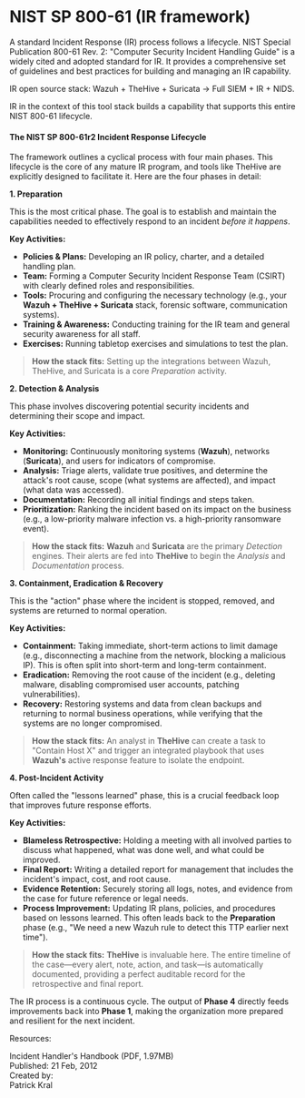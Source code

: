 # NIST SP 800-61 (IR framework)

A standard Incident Response (IR) process follows a lifecycle. NIST Special Publication 800-61 Rev. 2: "Computer Security Incident Handling Guide" is a widely cited and adopted standard for IR. It provides a comprehensive set of guidelines and best practices for building and managing an IR capability.

IR open source stack: Wazuh + TheHive + Suricata → Full SIEM + IR + NIDS.

IR in the context of this tool stack builds a capability that supports this entire NIST 800-61 lifecycle.

#### The NIST SP 800-61r2 Incident Response Lifecycle

The framework outlines a cyclical process with four main phases. This lifecycle is the core of any mature IR program, and tools like TheHive are explicitly designed to facilitate it. Here are the four phases in detail:

**1. Preparation**

This is the most critical phase. The goal is to establish and maintain the capabilities needed to effectively respond to an incident _before it happens_.

**Key Activities:**

* **Policies & Plans:** Developing an IR policy, charter, and a detailed handling plan.
* **Team:** Forming a Computer Security Incident Response Team (CSIRT) with clearly defined roles and responsibilities.
* **Tools:** Procuring and configuring the necessary technology (e.g., your **Wazuh + TheHive + Suricata** stack, forensic software, communication systems).
* **Training & Awareness:** Conducting training for the IR team and general security awareness for all staff.
* **Exercises:** Running tabletop exercises and simulations to test the plan.

> **How the stack fits:** Setting up the integrations between Wazuh, TheHive, and Suricata is a core _Preparation_ activity.

**2. Detection & Analysis**

This phase involves discovering potential security incidents and determining their scope and impact.

**Key Activities:**

* **Monitoring:** Continuously monitoring systems (**Wazuh**), networks (**Suricata**), and users for indicators of compromise.
* **Analysis:** Triage alerts, validate true positives, and determine the attack's root cause, scope (what systems are affected), and impact (what data was accessed).
* **Documentation:** Recording all initial findings and steps taken.
* **Prioritization:** Ranking the incident based on its impact on the business (e.g., a low-priority malware infection vs. a high-priority ransomware event).

> **How the stack fits:** **Wazuh** and **Suricata** are the primary _Detection_ engines. Their alerts are fed into **TheHive** to begin the _Analysis_ and _Documentation_ process.

**3. Containment, Eradication & Recovery**

This is the "action" phase where the incident is stopped, removed, and systems are returned to normal operation.

**Key Activities:**

* **Containment:** Taking immediate, short-term actions to limit damage (e.g., disconnecting a machine from the network, blocking a malicious IP). This is often split into short-term and long-term containment.
* **Eradication:** Removing the root cause of the incident (e.g., deleting malware, disabling compromised user accounts, patching vulnerabilities).
* **Recovery:** Restoring systems and data from clean backups and returning to normal business operations, while verifying that the systems are no longer compromised.

> **How the stack fits:** An analyst in **TheHive** can create a task to "Contain Host X" and trigger an integrated playbook that uses **Wazuh's** active response feature to isolate the endpoint.

**4. Post-Incident Activity**

Often called the "lessons learned" phase, this is a crucial feedback loop that improves future response efforts.

**Key Activities:**

* **Blameless Retrospective:** Holding a meeting with all involved parties to discuss what happened, what was done well, and what could be improved.
* **Final Report:** Writing a detailed report for management that includes the incident's impact, cost, and root cause.
* **Evidence Retention:** Securely storing all logs, notes, and evidence from the case for future reference or legal needs.
* **Process Improvement:** Updating IR plans, policies, and procedures based on lessons learned. This often leads back to the **Preparation** phase (e.g., "We need a new Wazuh rule to detect this TTP earlier next time").

> **How the stack fits:** **TheHive** is invaluable here. The entire timeline of the case—every alert, note, action, and task—is automatically documented, providing a perfect auditable record for the retrospective and final report.

The IR process is a continuous cycle. The output of **Phase 4** directly feeds improvements back into **Phase 1**, making the organization more prepared and resilient for the next incident.

Resources:

Incident Handler's Handbook (PDF, 1.97MB)\
Published: 21 Feb, 2012\
Created by:\
Patrick Kral
